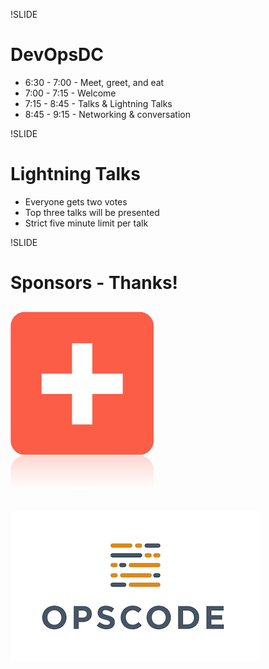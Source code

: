 !SLIDE 
# DevOpsDC #

* 6:30 - 7:00 - Meet, greet, and eat
* 7:00 - 7:15 - Welcome 
* 7:15 - 8:45 - Talks & Lightning Talks
* 8:45 - 9:15 - Networking & conversation

!SLIDE
# Lightning Talks #

* Everyone gets two votes
* Top three talks will be presented
* Strict five minute limit per talk

!SLIDE
# Sponsors - Thanks! #

## ![AddThis](../images/addthis.jpg)

## ![Opscode](../images/Opscode.png)
 

